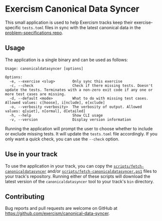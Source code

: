 # Exercism Canonical Data Syncer

This small application is used to help Exercism tracks keep their exercise-specific `tests.toml` files in sync with the latest canonical data in the [problem-specifications repo](https://github.com/exercism/problem-specifications).

## Usage

The application is a single binary and can be used as follows:

```
Usage: canonicaldatasyncer [options]

Options:
  -e, --exercise <slug>        Only sync this exercise
  -c, --check                  Check if there missing tests. Doesn't update the tests. Terminates with a non-zero exit code if any one or more test cases are missing.
  -d, --default <mode>         What to do with missing test cases. Allowed values: c[hoose], i[nclude], e[xclude]
  -o, --verbosity <verbosity>  The verbosity of output. Allowed values: q[uiet], n[ormal], d[etailed]
  -h, --help                   Show CLI usage
  -v, --version                Display version information
```

Running the application will prompt the user to choose whether to include or exclude missing tests. It will update the `tests.toml` file accordingly. If you only want a quick check, you can use the `--check` option.

## Use in your track

To use the application in your track, you can copy the [`scripts/fetch-canonicaldatasyncer`](./scripts/fetch-canonicaldatasyncer) and/or [`scripts/fetch-canonicaldatasyncer.ps1`](./scripts/fetch-canonicaldatasyncer.ps1) files to your track's repository. Running either of these scripts will download the latest version of the `canonicaldatasyncer` tool to your track's `bin` directory.

## Contributing

Bug reports and pull requests are welcome on GitHub at https://github.com/exercism/canonical-data-syncer.

